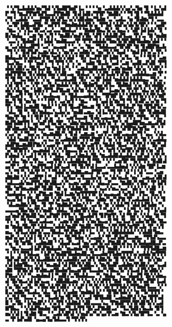 ▝▝▞▜▃▙▟▟▞▅▞▜▟▝▞▙▟█▜▅▛▐▃▝▝▝▝▅▝▃▟▟▟▞▞▄▞▃▜▅▝▊▝▐▃▚▟▛▝▜▝▆▃▛▛▇▜▟▜▃▃▛▛▇▟▊▝▊▟▐▟▊▞▜▜▛▝▇▟▉▞▝▝▜▝█▝▝▜▟▟▟▟▞▜▝▃▟▟▞▝▃▃▛▜▛▟▞▟▜▃▚▞▞▟▉▟▅▞▜▟▆▝▃▝▃▟▃▝▅▝▉▟▆▞▜▝▃▃▝▃▜▛▐▟█▃▟▜▙▝▚▟▜▜▝▜▅▟▆▟▟▟▜▞▄▝▛▜▟▝▟▟▚▞▟▞▙▜▛▞▝▝▄▟▛▝▆▃▝▞▚▜▃▜▛▃▞▃▞▃▃▜▙▟▃▞▝▝▇▟▅▜▙▃▜▞▃▜▄▃▚▝▟▛▐▟▐▟▞▝▊▝▉▞▆▟▄▝▝▃▆▝▆▝▄▜▝▝▆▟▉▞▅▟▚▜▙▝▟▜▝▟▟▟▊▟▜▃▄▝▛▞▃▝▇▝▅▟▆▝▃▃▚▝█▟▅▛▐▝▐▟▟▝▅▟▇▃▃▞▛▝▛▜▚▟▟▟▞▜▅▞▙▜▛▟█▜▙▟▅▞▟▟▝▝▄▝▃▞▟▟▃▟▛▜▝▃▞▝▄▃▄▟▝▝▃▝▃▝▇▃▝▜▟▟▃▃▞▜▛▟▛▝▇▝▊▟█▛▇▃▙▝▜▝▞▝▉▟▜▟▚▃▆▞▟▃▚▝▅▞▛▃▚▟▇▞▄▝▅▞▜▞▞▜▄▟▝▝▆▟▐▜▚▞▃▜▚▝▇▟▄▃▙▜▞▟▅▟▞▛▇▝▆▜▞▞▟▟▝▝▉▞▚▃▛▛▐▛▐▟▇▝▄▜▃▝▅▝▝▝▊▜▝▃▅▜▃▞▆▃▝▝▛▝▅▟▚▝▜▝▛▜▝▞▚▝▄▝▚▟▆▝▉▃▙▝▄▟▝▃▆▝▄▟▊▃▛▟▊▝▛▜▟▟▞▟▉▞▃▜▙▜▃▞▆▝▆▟▐▞▚▝▝▃▆▟▄▟▉▃▙▞▛▃▆▞▅▟▆▝▟▞▄▝▞▟▛▞▝▟▟▜▜▛▇▝▊▞▟▟▄▜▙▞▞▟▊▃▄▝▉▟▃▞▚▝▞▟▜▃▙▜▚▛▇▝▃▟▟▟▄▃▆▝▛▝▜▝█▝▜▃▜▟▞▞▝▞▄▝▚▟▃▟▃▟▊▝▉▞▝▃▜▛▐▟▟▝▅▟▟▟▐▟▟▟▄▃▝▜▞▃▝▞▟▝█▜▝▃▝▞▛▝▄▞▙▞▅▟▟▞▞▜▞▝█▟▆▜▄▞▟▜▃▝█▟▇▟▝▞▄▝▉▞▟▟█▞▟▞▞▟▄▜▄▝▐▟▊▞▛▜▃▛▇▃▆▝▟▞▆▝▟▃▚▜▛▝▐▃▅▞▅▝▛▞▛▝▟▃▚▞▟▜▞▟▜▃▅▜▝▝▉▝▞▝▄▃▙▃▄▝▚▝█▟▃▃▄▟▄▜▃▝▜▛▇▛▐▞▝▟▜▜▜▞▞▞▛▞▆▛▇▃▜▝█▝▅▞▆▝▝▝▐▜▚▝▃▞▅▜▝▝▆▃▝▝▜▝▄▟▐▞▆▞▜▝▜▝▊▟▛▃▚▞▆▝▜▜▚▝▅▟▐▃▆▟▉▝▇▟▞▝▐▞▜▝█▃▟▜▅▃▆▝▉▝▟▞▚▝▜▜▟▃▛▝▇▝█▜▟▜▞▃▝▟▃▝█▝▚▝▉▞▆▟▄▃▚▃▙▞▄▝▅▟▊▃▅▃▝▟▐▃▜▜▞▟▇▟▟▞▃▜▛▝▊▟▇▟█▜▅▞▛▝▇▝▐▝▊▛▐▞▄▝▚▝▝▃▅▜▃▃▆▝▊▟▞▃▄▃▙▝▊▝▚▜▚▝▜▜▄▝▚▜▃▝▇▟▜▟▇▜▜▝▄▞▅▛▐▜▄▜▛▃▝▟▆▞▅▟▅▞▄▜▟▞▆▝▛▝▄▜▄▟█▜▅▃▆▃▟▜▟▟▛▟▆▃▟▞▆▟▚▃▞▜▃▝▇▜▞▛▇▟▟▜▟▝▉▝▝▝▐▝▉▜▝▟▜▛▇▞▆▜▄▝▚▝▝▞▃▞▚▞▝▜▄▞▃▝▅▃▆▟█▞▚▝▊▟▝▃▆▃▆▝▃▞▛▃▚▟▛▃▄▃▙▞▜▝▄▃▝▞▟▃▝▟▟▝▅▟▊▟▞▝▝▃▚▃▚▞▃▟▆▟▉▞▜▜▚▛▇▛▐▝▅▝▞▛▐▟▛▟▚▝▇▝▞▃▟▟▄▟▟▛▇▃▆▟▉▛▇▞▞▃▄▞▛▝▄▟▞▟▄▜▞▃▆▜▚▝▇▟▟▝█▃▞▝▜▞▛▟▝▝█▞▚▟▚▞▜▛▇▜▚▝▄▃▅▟▟▝▞▞▚▜▄▃▃▜▛▃▚▜▝▞▚▝▆▜▝▞▆▜▛▞▟▜▛▞▅▝▟▜▛▟▅▟▝▞▃▟▐▝▚▜▝▞▜▟▃▝▉▃▞▟▆▟▄▜▙▝▆▃▟▟▉▟▄▟▟▃▚▟▚▟▝▞▛▞▚▃▞▟▃▝▆▞▃▜▚▃▝▃▄▜▜▞▞▃▙▟█▟▄▜▝▜▙▝▝▞▝▃▅▜▛▝▜▞▛▜▚▝▉▟▊▟▄▞▛▝▃▟▄▝▅▟▜▜▄▟▐▟▚▃▟▝▜▝▉▞▛▟▐▃▃▞▃▃▙▟▅▟▝▞▞▟▆▝█▛▐▃▆▃▚▝▜▝▚▝▟▞▛▝▚▝▝▜▟▟▚▞▆▟▇▃▅▃▛▜▛▃▄▝▜▝▛▝▟▝▐▝▟▝▃▃▝▃▅▟▇▟▇▝▞▞▃▟▛▛▐▝▚▟▝▝▅▜▄▞▃▜▃▃▙▞▅▝▄▝▟▞▅▃▙▝▅▞▝▃▅▃▞▟▊▟▚▟▃▃▟▞▅▟▜▜▄▜▛▟█▃▞▞▚▃▅▞▃▟▊▞▝▟▄▃▛▃▃▝▇▟▉▞▚▜▙▞▝▛▐▟▜▜▙▝▆▜▅▃▅▟▛▝▉▟▊▝▆▝▄▝▟▟▇▞▙▝▝▞▚▃▞▞▅▃▚▃▞▝▟▞▞▝▞▟▊▝▐▜▄▟▄▟▃▝▞▝▄▛▇▃▆▝▇▟▐▃▆▞▆▜▜▜▜▛▐▞▄▃▄▃▟▝▅▜▟▝▐▜▃▝▉▃▜▝▚▃▄▜▟▝▐▜▄▜▃▟▉▝▞▟▚▃▅▝▊▞▞▜▙▃▝▟▆▞▚▞▚▛▇▝▛▃▟▃▙▟▐▝▞▝▊▝▟▃▅▟▇▞▞▜▃▝▊▝▛▝▆▟▇▟▚▟▆▞▞▝▃▞▙▝▆▝▞▟▟▞▜▝▟▟▐▟▜▟▅▝▚▃▃▃▄▜▙▞▆▞▛▞▅▟▛▝▟▟▃▝▊▟▅▜▛▞▟▃▝▝▚▟▞▝▃▝▐▞▜▃▚▝▜▝▐▞▄▟▃▞▅▟▚▛▇▟█▝▅▞▄▛▇▛▐▜▜▃▚▝█▃▟▟▜▝▊▛▇▜▚▝▟▝▜▟▚▝▞▟▄▝▇▝▜▜▚▝▄▝▜▝▆▃▛▃▟▃▄▝▝▃▅▞▛▟▛▜▝▞▅▞▙▃▄▜▝▜▃▜▃▞▛▃▙▞▆▜▙▝▇▃▆▝▆▟▄▜▙▞▛▝▟▟▃▃▚▟▟▞▆▟▛▝▇▟▉▃▜▜▙▃▚▜▚▜▜▞▆▜▛▃▙▝▛▃▚▜▅▃▝▟▜▃▞▟▟▜▞▃▃▜▙▟▃▜▚▛▇▟▜▝▐▃▝▞▚▝▞▟█▟▟▟▟▞▝▞▟▟▊▜▅▃▆▟▚▞▄▞▞▟▐▝▊▞▞▝▄▝▃▝█▞▜▟▅▝▞▃▄▟▞▝▛▃▛▟▅▜▃▃▆▃▝▜▜▟▚▃▃▞▄▝█▝▆▜▙▝▃▟▆▟▉▝▝▟▄▟▚▃▟▝▅▞▃▟▜▞▃▛▇▟▊▟▚▃▜▞▙▟▄▟█▃▛▃▃▝▆▃▚▃▃▟▐▟▚▛▇▟▄▟▞▝▅▃▅▟▞▜▚▞▄▜▜▝▅▟▊▞▝▝▝▞▝▝▜▜▜▟█▃▆▝▐▝▝▞▜▜▟▃▄▝▐▟▚▞▆▟█▜▙▟▅▟▉▃▜▃▃▟▅▜▜▟▅▜▜▜▚▞▄▟▟▞▆▜▜▜▜▟▚▟▚▟▚▜▞▟▃▟█▟▞▟▞▃▙▟▉▞▃▞▟▜▝▟▇▞▙▝▉▝▛▞▙▞▝▟▝▜▞▞▆▞▞▟▐▟▆▜▙▃▝▞▟▝▅▃▆▟▝▟▐▜▙▜▞▟█▃▚▝▆▞▙▟▛▃▟▟▆▞▛▟▉▞▄▞▚▃▟▟▇▝▜▛▇▞▟▝▛▟▆▃▅▜▙▟▅▜▄▃▅▜▛▜▃▃▙▞▚▜▙▃▜▞▚▜▃▟▐▜▞▟▇▞▞▛▇▃▞▞▞▝▚▃▆▟▅▟▐▝▚▟▊▞▃▜▙▟▟▃▃▝▚▝▇▟▄▝▚▃▝▟▄▟▜▝█▞▞▟▅▃▟▝█▞▆▃▞▟▐▟▚▃▄▝▝▟█▟█▃▅▞▝▞▅▝▞▞▟▜▜▝▇▟▝▜▙▜▞▜▚▟▜▛▐▃▟▞▄▝▇▞▃▞▙▝▚▜▙▞▟▞▛▟▊▞▝▞▄▛▐▝▚▜▞▝▟▞▛▜▜▟▞▞▜▜▅▟▜▃▃▝▞▝▊▃▚▟▇▞▜▃▟▃▝▟▃▝▆▜▝▞▄▟▅▝▅▟▆▟▐▞▝▝▉▜▙▜▟▞▞▝▆▝▜▞▜▜▜▝▞▃▜▟▝▜▃▃▚▝▚▝▜▃▟▞▆▝▉▞▜▞▞▃▟▝█▜▙▟▉▝▃▟▅▟▛▟▝▞▆▝█▜▚▟▉▝▃▜▙▝▐▞▆▟▛▞▝▞▄▜▜▝▟▟▇▟▝▟▊▃▃▃▚▃▝▛▇▟▛▜▚▜▛▟▊▜▞▞▃▟▇▜▙▃▝▝▞▟▟▜▅▟▅▝▇▜▄▞▜▃▙▜▜▝█▞▃▛▇▟▊▃▞▝▜▃▜▟▊▞▙▃▙▝▉▜▅▞▞▟▐▝▊▟▇▝▉▃▝▝▃▟▞▟▛▟▝▞▅▟▚▞▚▞▄▞▛▃▅▝▇▃▚▜▄▜▛▜▃▝▃▝▄▃▝▛▐▟▚▟▊▝▄▃▄▜▄▜▟▃▃▜▝▜▚▜▚
